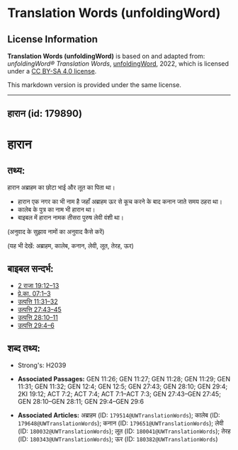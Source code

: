 # Translation Words (unfoldingWord)

## License Information

**Translation Words (unfoldingWord)** is based on and adapted from: _unfoldingWord® Translation Words_, [unfoldingWord](https://unfoldingword.org/utw), 2022, which is licensed under a [CC BY-SA 4.0 license](https://creativecommons.org/licenses/by-sa/4.0/legalcode.en).

This markdown version is provided under the same license.



--------------------------------

## हारान (id: 179890)

हारान
=====

तथ्य:
-----

हारान अब्राहम का छोटा भाई और लूत का पिता था।

* हारान एक नगर का भी नाम है जहाँ अब्राहम ऊर से कूच करने के बाद कनान जाते समय ठहरा था।
* कालेब के पुत्र का नाम भी हारान था।
* बाइबल में हारान नामक तीसरा पुरुष लेवी वंशी था।

(अनुवाद के सुझाव नामों का अनुवाद कैसे करें)

(यह भी देखें: अब्राहम, कालेब, कनान, लेवी, लूत, तेरह, ऊर)

बाइबल सन्दर्भ:
--------------

* [2 राजा 19:12–13](https://ref.ly/2Kgs0:0)
* [प्रे.का. 07:1–3](https://ref.ly/Acts7:1-Acts7:3)
* [उत्पत्ति 11:31–32](https://ref.ly/Gen11:31-Gen11:32)
* [उत्पत्ति 27:43–45](https://ref.ly/Gen27:43-Gen27:45)
* [उत्पत्ति 28:10–11](https://ref.ly/Gen28:10-Gen28:11)
* [उत्पत्ति 29:4–6](https://ref.ly/Gen29:4-Gen29:6)

शब्द तथ्य:
----------

* Strong's: H2039

* **Associated Passages:** GEN 11:26; GEN 11:27; GEN 11:28; GEN 11:29; GEN 11:31; GEN 11:32; GEN 12:4; GEN 12:5; GEN 27:43; GEN 28:10; GEN 29:4; 2KI 19:12; ACT 7:2; ACT 7:4; ACT 7:1–ACT 7:3; GEN 27:43–GEN 27:45; GEN 28:10–GEN 28:11; GEN 29:4–GEN 29:6
* **Associated Articles:** अब्राहम (ID: `179514@UWTranslationWords`); कालेब (ID: `179648@UWTranslationWords`); कनान (ID: `179651@UWTranslationWords`); लेवी (ID: `180032@UWTranslationWords`); लूत (ID: `180041@UWTranslationWords`); तेरह (ID: `180343@UWTranslationWords`); ऊर (ID: `180382@UWTranslationWords`)

